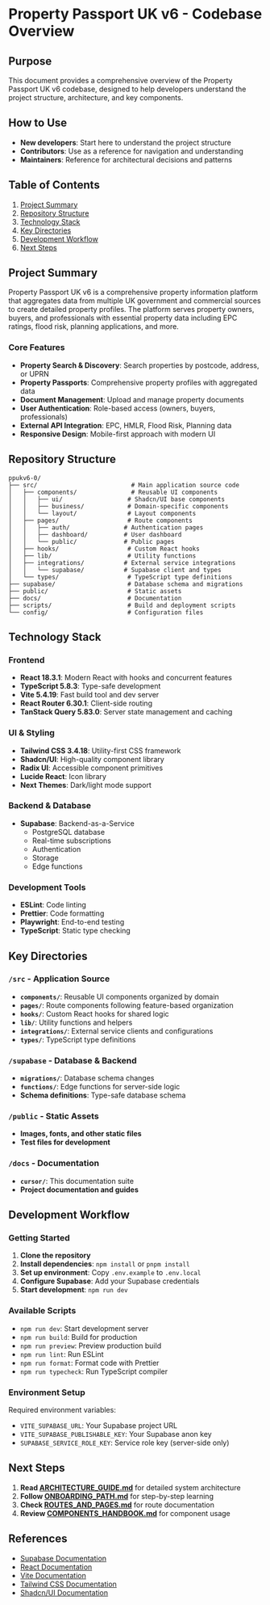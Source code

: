 # Property Passport UK v6 - Codebase Overview

## Purpose
This document provides a comprehensive overview of the Property Passport UK v6 codebase, designed to help developers understand the project structure, architecture, and key components.

## How to Use
- **New developers**: Start here to understand the project structure
- **Contributors**: Use as a reference for navigation and understanding
- **Maintainers**: Reference for architectural decisions and patterns

## Table of Contents
1. [Project Summary](#project-summary)
2. [Repository Structure](#repository-structure)
3. [Technology Stack](#technology-stack)
4. [Key Directories](#key-directories)
5. [Development Workflow](#development-workflow)
6. [Next Steps](#next-steps)

## Project Summary

Property Passport UK v6 is a comprehensive property information platform that aggregates data from multiple UK government and commercial sources to create detailed property profiles. The platform serves property owners, buyers, and professionals with essential property data including EPC ratings, flood risk, planning applications, and more.

### Core Features
- **Property Search & Discovery**: Search properties by postcode, address, or UPRN
- **Property Passports**: Comprehensive property profiles with aggregated data
- **Document Management**: Upload and manage property documents
- **User Authentication**: Role-based access (owners, buyers, professionals)
- **External API Integration**: EPC, HMLR, Flood Risk, Planning data
- **Responsive Design**: Mobile-first approach with modern UI

## Repository Structure

```
ppukv6-0/
├── src/                          # Main application source code
│   ├── components/               # Reusable UI components
│   │   ├── ui/                  # Shadcn/UI base components
│   │   ├── business/            # Domain-specific components
│   │   └── layout/              # Layout components
│   ├── pages/                   # Route components
│   │   ├── auth/               # Authentication pages
│   │   ├── dashboard/          # User dashboard
│   │   └── public/             # Public pages
│   ├── hooks/                   # Custom React hooks
│   ├── lib/                     # Utility functions
│   ├── integrations/           # External service integrations
│   │   └── supabase/           # Supabase client and types
│   └── types/                   # TypeScript type definitions
├── supabase/                    # Database schema and migrations
├── public/                      # Static assets
├── docs/                        # Documentation
├── scripts/                     # Build and deployment scripts
└── config/                      # Configuration files
```

## Technology Stack

### Frontend
- **React 18.3.1**: Modern React with hooks and concurrent features
- **TypeScript 5.8.3**: Type-safe development
- **Vite 5.4.19**: Fast build tool and dev server
- **React Router 6.30.1**: Client-side routing
- **TanStack Query 5.83.0**: Server state management and caching

### UI & Styling
- **Tailwind CSS 3.4.18**: Utility-first CSS framework
- **Shadcn/UI**: High-quality component library
- **Radix UI**: Accessible component primitives
- **Lucide React**: Icon library
- **Next Themes**: Dark/light mode support

### Backend & Database
- **Supabase**: Backend-as-a-Service
  - PostgreSQL database
  - Real-time subscriptions
  - Authentication
  - Storage
  - Edge functions

### Development Tools
- **ESLint**: Code linting
- **Prettier**: Code formatting
- **Playwright**: End-to-end testing
- **TypeScript**: Static type checking

## Key Directories

### `/src` - Application Source
- **`components/`**: Reusable UI components organized by domain
- **`pages/`**: Route components following feature-based organization
- **`hooks/`**: Custom React hooks for shared logic
- **`lib/`**: Utility functions and helpers
- **`integrations/`**: External service clients and configurations
- **`types/`**: TypeScript type definitions

### `/supabase` - Database & Backend
- **`migrations/`**: Database schema changes
- **`functions/`**: Edge functions for server-side logic
- **Schema definitions**: Type-safe database schema

### `/public` - Static Assets
- **Images, fonts, and other static files**
- **Test files for development**

### `/docs` - Documentation
- **`cursor/`**: This documentation suite
- **Project documentation and guides**

## Development Workflow

### Getting Started
1. **Clone the repository**
2. **Install dependencies**: `npm install` or `pnpm install`
3. **Set up environment**: Copy `.env.example` to `.env.local`
4. **Configure Supabase**: Add your Supabase credentials
5. **Start development**: `npm run dev`

### Available Scripts
- `npm run dev`: Start development server
- `npm run build`: Build for production
- `npm run preview`: Preview production build
- `npm run lint`: Run ESLint
- `npm run format`: Format code with Prettier
- `npm run typecheck`: Run TypeScript compiler

### Environment Setup
Required environment variables:
- `VITE_SUPABASE_URL`: Your Supabase project URL
- `VITE_SUPABASE_PUBLISHABLE_KEY`: Your Supabase anon key
- `SUPABASE_SERVICE_ROLE_KEY`: Service role key (server-side only)

## Next Steps

1. **Read [ARCHITECTURE_GUIDE.md](./ARCHITECTURE_GUIDE.md)** for detailed system architecture
2. **Follow [ONBOARDING_PATH.md](./ONBOARDING_PATH.md)** for step-by-step learning
3. **Check [ROUTES_AND_PAGES.md](./ROUTES_AND_PAGES.md)** for route documentation
4. **Review [COMPONENTS_HANDBOOK.md](./COMPONENTS_HANDBOOK.md)** for component usage

## References
- [Supabase Documentation](https://supabase.com/docs)
- [React Documentation](https://react.dev/)
- [Vite Documentation](https://vitejs.dev/)
- [Tailwind CSS Documentation](https://tailwindcss.com/)
- [Shadcn/UI Documentation](https://ui.shadcn.com/)
